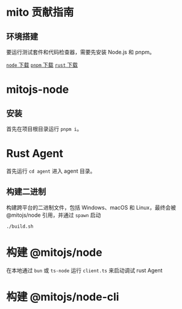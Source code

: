 # mito 贡献指南

## 环境搭建
要运行测试套件和代码检查器，需要先安装 Node.js 和 pnpm。

[`node` 下载](https://nodejs.org/download)
[`pnpm` 下载](https://pnpm.io/)
[`rust` 下载](https://www.rust-lang.org/tools/install)

# mitojs-node
## 安装
首先在项目根目录运行 `pnpm i`。

# Rust Agent
首先运行 `cd agent` 进入 agent 目录。

## 构建二进制
构建跨平台的二进制文件，包括 Windows、macOS 和 Linux，最终会被 @mitojs/node 引用，并通过 `spawn` 启动
```bash
./build.sh
```

# 构建 @mitojs/node
在本地通过 `bun` 或 `ts-node` 运行 `client.ts` 来启动调试 rust Agent

# 构建 @mitojs/node-cli











